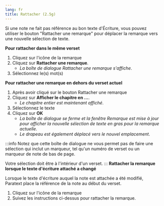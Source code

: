 ```yaml
---
lang: fr
title: Rattacher (2.5g)
---
```

Si une note ne fait pas référence au bon texte d'Écriture, vous pouvez utiliser le bouton "Rattacher une remarque" pour déplacer la remarque vers une nouvelle sélection de texte.

**Pour rattacher dans le même verset**

1.  Cliquez sur l'icône de la remarque
1.  Cliquez sur **Rattacher une remarque**.
    -  *La boîte de dialogue Rattacher une remarque s'affiche*.
1.  Sélectionnez le(s) mot(s)

**Pour rattacher une remarque en dehors du verset actuel**

1.  Après avoir cliqué sur le bouton Rattacher une remarque
1.  Cliquez sur **Afficher le chapitre en …**.
     -  *Le chapitre entier est maintenant affiché*.
1.  Sélectionnez le texte
1.  Cliquez sur **OK**
     -  *La boîte de dialogue se ferme et la fenêtre Remarque est mise à jour pour afficher la nouvelle sélection de texte en gras pour la remarque actuelle*.
     -  *Le drapeau est également déplacé vers le nouvel emplacement*.

:::info
Notez que cette boîte de dialogue ne vous permet pas de faire une sélection qui inclut un marqueur, tel qu'un numéro de verset ou un marqueur de note de bas de page.

Votre sélection doit être à l'intérieur d'un verset.
:::
**Rattacher la remarque lorsque le texte d'écriture attaché a changé**

Lorsque le texte d'écriture auquel la note est attachée a été modifié, Paratext place la référence de la note au début du verset.

1.  Cliquez sur l'icône de la remarque
1.  Suivez les instructions ci-dessus pour rattacher la remarque.

